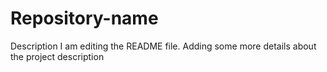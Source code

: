 # Repository-name
Description
I am editing the README file. Adding some more details about the project description
